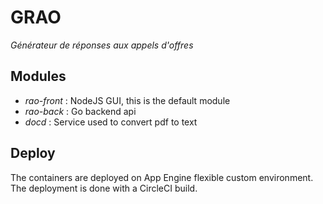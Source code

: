 # GRAO

*Générateur de réponses aux appels d'offres*

## Modules

- *rao-front* : NodeJS GUI, this is the default module
- *rao-back* : Go backend api
- *docd* : Service used to convert pdf to text

## Deploy

The containers are deployed on App Engine flexible custom environment. The deployment is done with a CircleCI build.
